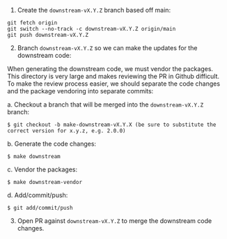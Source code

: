 1. Create the `downstream-vX.Y.Z` branch based off main:
```
git fetch origin
git switch --no-track -c downstream-vX.Y.Z origin/main
git push downstream-vX.Y.Z
```

2. Branch `downstream-vX.Y.Z` so we can make the updates for the downstream code:

When generating the downstream code, we must vendor the packages. This directory is very large and makes reviewing the PR in Github difficult. To make the review process easier, we should separate the code changes and the package vendoring into separate commits:

a. Checkout a branch that will be merged into the `downstream-vX.Y.Z` branch:
```
$ git checkout -b make-downstream-vX.Y.X (be sure to substitute the correct version for x.y.z, e.g. 2.0.0)
```

b. Generate the code changes:
```
$ make downstream
```

c. Vendor the packages:
```
$ make downstream-vendor
```

d. Add/commit/push:
```
$ git add/commit/push
```

3. Open PR against `downstream-vX.Y.Z` to merge the downstream code changes.
